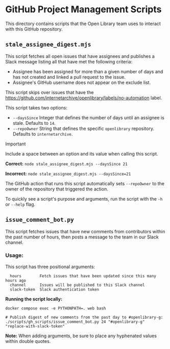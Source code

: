 # GitHub Project Management Scripts

This directory contains scripts that the Open Library team uses to interact with this GitHub repository.

## `stale_assignee_digest.mjs`

This script fetches all open issues that have assignees and publishes a Slack message listing all that have met the following criteria:
- Assignee has been assigned for more than a given number of days and has not created and linked a pull request to the issue.
- Assignee's GitHub username does not appear on the exclude list.

This script skips over issues that have the https://github.com/internetarchive/openlibrary/labels/no-automation label.

This script takes two options:
- `--daysSince` Integer that defines the number of days until an assignee is stale.  Defaults to `14`.
- `--repoOwner` String that defines the specific `openlibrary` repository.  Defaults to `internetarchive`.

> [!IMPORTANT]
> Include a space between an option and its value when calling this script.

__Correct:__
`node stale_assignee_digest.mjs --daysSince 21`

__Incorrect:__
`node stale_assignee_digest.mjs --daysSince=21`

The GitHub action that runs this script automatically sets `--repoOwner` to the owner of the repository that triggered the action.

To quickly see a script's purpose and arguments, run the script with the `-h` or `--help` flag.

## `issue_comment_bot.py`

This script fetches issues that have new comments from contributors within the past number of hours, then posts a message to the team in our Slack channel.

### Usage:
This script has three positional arguments:
```
  hours        Fetch issues that have been updated since this many hours ago
  channel      Issues will be published to this Slack channel
  slack-token  Slack authentication token
```

__Running the script locally:__
```
docker compose exec -e PYTHONPATH=. web bash

# Publish digest of new comments from the past day to #openlibrary-g:
./scripts/gh_scripts/issue_comment_bot.py 24 "#openlibrary-g" "replace-with-slack-token"
```

__Note:__ When adding arguments, be sure to place any hyphenated values within double quotes.
